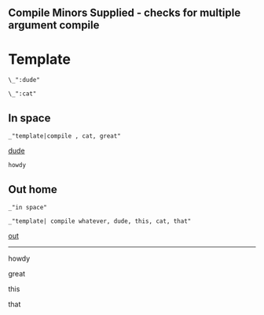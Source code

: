 Compile Minors Supplied - checks for multiple argument compile
---
# Template

    \_":dude"

    \_":cat"

## In space

    _"template|compile , cat, great"

[dude]()

    howdy

## Out home

    _"in space"

    _"template| compile whatever, dude, this, cat, that"

[out](# "save:")

---
howdy

great

this

that
